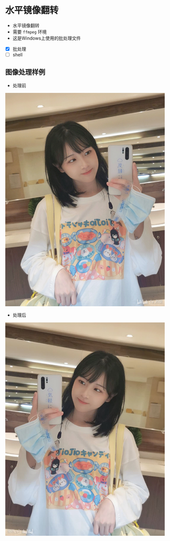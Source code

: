 # 水平镜像翻转

- 水平镜像翻转
- 需要 `ffmpeg` 环境
- 这是Windows上使用的批处理文件

- [x] 批处理
- [ ] shell

## 图像处理样例

- 处理前

![1](images/120542550_0.jpg)

- 处理后

![](images/120542550_0_mirror.jpg)


